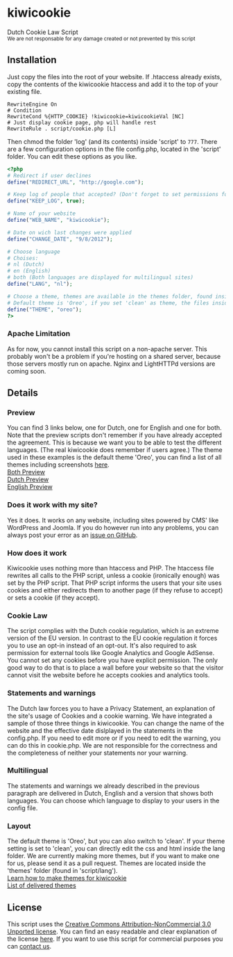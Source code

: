 # kiwicookie
Dutch Cookie Law Script  
<sub>We are not responsable for any damage created or not prevented by this script</sub>
## Installation
Just copy the files into the root of your website. If .htaccess already exists, copy the contents of the kiwicookie htaccess and add it to the top of your existing file. 

```htaccess
RewriteEngine On
# Condition
RewriteCond %{HTTP_COOKIE} !kiwicookie=kiwicookieVal [NC]
# Just display cookie page, php will handle rest
RewriteRule . script/cookie.php [L]
```

Then chmod the folder 'log' (and its contents) inside 'script'  to `777`. 
There are a few configuration options in the file config.php, located in the 'script' folder. You can edit these options as you like.

```php
<?php
# Redirect if user declines
define("REDIRECT_URL", "http://google.com");

# Keep log of people that accepted? (Don't forget to set permissions for the log folder to 777)
define("KEEP_LOG", true);

# Name of your website
define("WEB_NAME", "kiwicookie");

# Date on wich last changes were applied
define("CHANGE_DATE", "9/8/2012");

# Choose language
# Choises:
# nl (Dutch)
# en (English)
# both (Both languages are displayed for multilingual sites)
define("LANG", "nl");

# Choose a theme, themes are available in the themes folder, found inside 'lang'
# Default theme is 'Oreo', if you set 'clean' as theme, the files inside lang (en.php, nl.php, both.php and css/style.php) will be loaded. You can edit these files to make them match your website layout.
define("THEME", "oreo");
?>
```

### Apache Limitation
As for now, you cannot install this script on a non-apache server. This probably won't be a problem if you're hosting on a shared server, because those servers mostly run on apache. Nginx and LightHTTPd versions are coming soon.

## Details
### Preview
You can find 3 links below, one for Dutch, one for English and one for both. Note that the preview scripts don't remember if you have already accepted the agreement. This is because we want you to be able to test the different languages. (The real kiwicookie does remember if users agree.)
The theme used in these examples is the default theme 'Oreo', you can find a list of all themes including screenshots [here](https://github.com/kiwiboom/kiwicookie/wiki/Current-Themes).    
[Both Preview](http://kiwicookie.lexerim.nl/preview/both)    
[Dutch Preview](http://kiwicookie.lexerim.nl/preview/nl)    
[English Preview](http://kiwicookie.lexerim.nl/preview/en)

### Does it work with my site?
Yes it does. It works on any website, including sites powered by CMS' like WordPress and Joomla. If you do however run into any problems, you can always post your error as an [issue on GitHub](https://github.com/kiwiboom/kiwicookie/issues).

### How does it work
Kiwicookie uses nothing more than htaccess and PHP. The htaccess file rewrites all calls to the PHP script, unless a cookie (ironically enough) was set by the PHP script. That PHP script informs the users that your site uses cookies and either redirects them to another page (if they refuse to accept) or sets a cookie (if they accept).

### Cookie Law
The script complies with the Dutch cookie regulation, which is an extreme version of the EU version. In contrast to the EU cookie regulation it forces you to use an opt-in instead of an opt-out. It's also required to ask permission for external tools like Google Analytics and Google AdSense. You cannot set any cookies before you have explicit permission. The only good way to do that is to place a wall before your website so that the visitor cannot visit the website before he accepts cookies and analytics tools.

### Statements and warnings
The Dutch law forces you to have a Privacy Statement, an explanation of the site's usage of Cookies and a cookie warning. We have integrated a sample of those three things in kiwicookie. You can change the name of the website and the effective date dislplayed in the statements in the config.php. If you need to edit more or if you need to edit the warning, you can do this in cookie.php. We are not responsible for the correctness and the completeness of neither your statements nor your warning.

### Multilingual
The statements and warnings we already described in the previous paragraph are delivered in Dutch, English and a version that shows both languages. You can choose which language to display to your users in the config file.

### Layout
The default theme is 'Oreo', but you can also switch to 'clean'. If your theme setting is set to 'clean', you can directly edit the css and html inside the lang folder. We are currently making more themes, but if you want to make one for us, please send it as a pull request. Themes are located inside the 'themes' folder (found in 'script/lang').    
[Learn how to make themes for kiwicookie](https://github.com/kiwiboom/kiwicookie/wiki/Create-Themes)    
[List of delivered themes](https://github.com/kiwiboom/kiwicookie/wiki/Current-Themes)

## License
This script uses the [Creative Commons Attribution-NonCommercial 3.0 Unported license](http://creativecommons.org/licenses/by-nc/3.0/legalcode). You can find an easy readable and clear explanation of the license [here](http://creativecommons.org/licenses/by-nc/3.0/). If you want to use this script for commercial purposes you can [contact us](mailto:info@lexerim.nl).